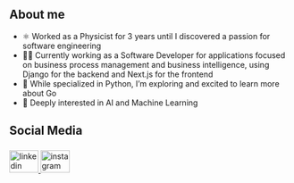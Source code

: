 ## About me

- ⚛️ Worked as a Physicist for 3 years until I discovered a passion for software engineering 
- 👨‍💻 Currently working as a Software Developer for applications focused on business process management and business intelligence, using Django for the backend and Next.js for the frontend 
- 🚀 While specialized in Python, I’m exploring and excited to learn more about Go
- 🤖 Deeply interested in AI and Machine Learning 

<h2 align="left">Social Media</h2>

###

<div align="left">
  <a href="https://www.linkedin.com/in/leandro-souza-0512a2194">
    <img src="https://raw.githubusercontent.com/maurodesouza/profile-readme-generator/master/src/assets/icons/social/linkedin/default.svg" width="52" height="40" alt="linkedin logo"  />
  </a>
  <a href="https://www.instagram.com/leandsouza/">
    <img src="https://raw.githubusercontent.com/maurodesouza/profile-readme-generator/master/src/assets/icons/social/instagram/default.svg" width="52" height="40" alt="instagram logo"  />
  </a>
</div>


###
